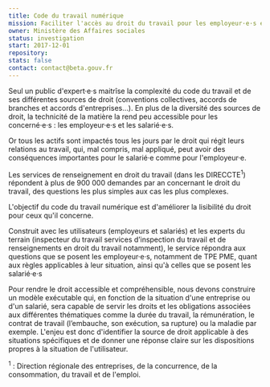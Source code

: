 ```yaml
---
title: Code du travail numérique
mission: Faciliter l'accès au droit du travail pour les employeur·e·s et les employé·e·s.
owner: Ministère des Affaires sociales
status: investigation
start: 2017-12-01
repository:
stats: false
contact: contact@beta.gouv.fr
---
```


Seul un public d'expert·e·s maitrîse la complexité du code du travail et de ses différentes sources de droit (conventions collectives, accords de branches et accords d'entreprises…). En plus de la diversité des sources de droit, la technicité de la matière la rend peu accessible pour les concerné·e·s : les employeur·e·s et les salarié·e·s.

Or tous les actifs sont impactés tous les jours par le droit qui régit leurs relations au travail, qui, mal compris, mal appliqué, peut avoir des conséquences importantes pour le salarié·e comme pour l'employeur·e.

Les services de renseignement en droit du travail (dans les DIRECCTE<sup>1</sup>) répondent à plus de 900 000 demandes par an concernant le droit du travail, des questions les plus simples aux cas les plus complexes.

L'objectif du code du travail numérique est d'améliorer la lisibilité du droit pour ceux qu'il concerne.

Construit avec les utilisateurs (employeurs et salariés) et les experts du terrain (inspecteur du travail services d’inspection du travail et de renseignements en droit du travail notamment), le service répondra aux questions que se posent les employeur·e·s, notamment de TPE PME, quant aux règles applicables à leur situation, ainsi qu'à celles que se posent les salarié·e·s

Pour rendre le droit accessible et compréhensible, nous devons construire un modèle exécutable qui, en fonction de la situation d'une entreprise ou d'un salarié, sera capable de servir les droits et les obligations associées aux différentes thématiques comme la durée du travail, la rémunération, le contrat de travail (l’embauche, son exécution, sa rupture) ou la maladie par exemple. L'enjeu est donc d'identifier la source de droit applicable à des situations spécifiques et de donner une réponse claire sur les dispositions propres à la situation de l'utilisateur.

<sup>1</sup> : Direction régionale des entreprises, de la concurrence, de la consommation, du travail et de l'emploi.
